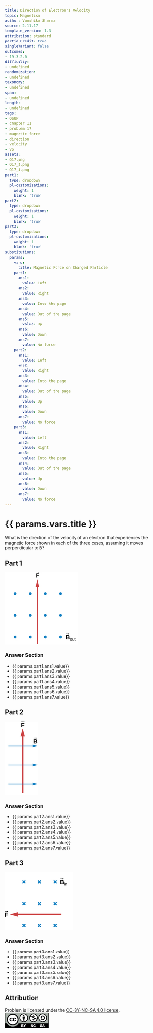 ```yaml
---
title: Direction of Electron's Velocity
topic: Magnetism
author: Vanshika Sharma
source: 2.11.17
template_version: 1.3
attribution: standard
partialCredit: true
singleVariant: false
outcomes:
- 19.3.2.0
difficulty:
- undefined
randomization:
- undefined
taxonomy:
- undefined
span:
- undefined
length:
- undefined
tags:
- OSUP
- chapter 11
- problem 17
- magnetic force
- direction
- velocity
- VS
assets:
- Q17.png
- Q17_2.png
- Q17_3.png
part1:
  type: dropdown
  pl-customizations:
    weight: 1
    blank: 'true'
part2:
  type: dropdown
  pl-customizations:
    weight: 1
    blank: 'true'
part3:
  type: dropdown
  pl-customizations:
    weight: 1
    blank: 'true'
substitutions:
  params:
    vars:
      title: Magnetic Force on Charged Particle
    part1:
      ans1:
        value: Left
      ans2:
        value: Right
      ans3:
        value: Into the page
      ans4:
        value: Out of the page
      ans5:
        value: Up
      ans6:
        value: Down
      ans7:
        value: No force
    part2:
      ans1:
        value: Left
      ans2:
        value: Right
      ans3:
        value: Into the page
      ans4:
        value: Out of the page
      ans5:
        value: Up
      ans6:
        value: Down
      ans7:
        value: No force
    part3:
      ans1:
        value: Left
      ans2:
        value: Right
      ans3:
        value: Into the page
      ans4:
        value: Out of the page
      ans5:
        value: Up
      ans6:
        value: Down
      ans7:
        value: No force
---
```

# {{ params.vars.title }}
What is the direction of the velocity of an electron that experiences the magnetic force shown in each of the three cases, assuming it moves perpendicular to B?

## Part 1

<img src="Q17.png">

### Answer Section

- {{ params.part1.ans1.value}}
- {{ params.part1.ans2.value}}
- {{ params.part1.ans3.value}}
- {{ params.part1.ans4.value}}
- {{ params.part1.ans5.value}}
- {{ params.part1.ans6.value}}
- {{ params.part1.ans7.value}}

## Part 2

<img src="Q17_2.png">

### Answer Section

- {{ params.part2.ans1.value}}
- {{ params.part2.ans2.value}}
- {{ params.part2.ans3.value}}
- {{ params.part2.ans4.value}}
- {{ params.part2.ans5.value}}
- {{ params.part2.ans6.value}}
- {{ params.part2.ans7.value}}

## Part 3

<img src="Q17_3.png">

### Answer Section

- {{ params.part3.ans1.value}}
- {{ params.part3.ans2.value}}
- {{ params.part3.ans3.value}}
- {{ params.part3.ans4.value}}
- {{ params.part3.ans5.value}}
- {{ params.part3.ans6.value}}
- {{ params.part3.ans7.value}}

## Attribution

Problem is licensed under the [CC-BY-NC-SA 4.0 license](https://creativecommons.org/licenses/by-nc-sa/4.0/).<br> ![The Creative Commons 4.0 license requiring attribution-BY, non-commercial-NC, and share-alike-SA license.](https://raw.githubusercontent.com/firasm/bits/master/by-nc-sa.png)